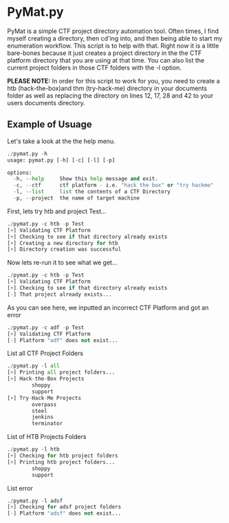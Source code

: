 # PyMat.py 

PyMat is a simple CTF project directory automation tool. Often times, I find myself creating a directory, then cd'ing into, and then being able to start my enumeration workflow. This script is to help with that. Right now it is a little bare-bones because it just creates a project directory in the the CTF platform directory that you are using at that time. You can also list the current project folders in those CTF folders with the -l option.

**PLEASE NOTE:** In order for this script to work for you, you need to create a htb (hack-the-box)and thm (try-hack-me) directory in your documents folder as well as replacing the directory on lines 12, 17, 28 and 42 to your users documents directory.

## Example of Usuage
Let's take a look at the the help menu.
```python
./pymat.py -h
usage: pymat.py [-h] [-c] [-l] [-p]

options:
  -h, --help     Show this help message and exit.
  -c, --ctf      ctf platform - i.e. "hack the box" or "try hackme"
  -l, --list     list the contents of a CTF Directory
  -p, --project  the name of target machine                   
```

First, lets try htb and project Test...
```python
./pymat.py -c htb -p Test  
[+] Validating CTF Platform
[+] Checking to see if that directory already exists
[+] Creating a new directory for htb
[+] Directory creation was successful
```

Now lets re-run it to see what we get...
```python
./pymat.py -c htb -p Test
[+] Validating CTF Platform
[+] Checking to see if that directory already exists
[-] That project already exists...
```

As you can see here, we inputted an incorrect CTF Platform and got an error
```python
./pymat.py -c adf -p Test
[+] Validating CTF Platform
[-] Platform "adf" does not exist...
```

List all CTF Project Folders
```python
./pymat.py -l all   
[+] Printing all project folders...
[+] Hack-the-Box Projects
        shoppy
        support
[+] Try-Hack-Me Projects
        overpass
        steel
        jenkins
        terminator
```

List of HTB Projects Folders
```python
./pymat.py -l htb
[+] Checking for htb project folders
[+] Printing htb project folders...
        shoppy
        support

```

List error
```python
./pymat.py -l adsf
[+] Checking for adsf project folders
[-] Platform "adsf" does not exist...
```